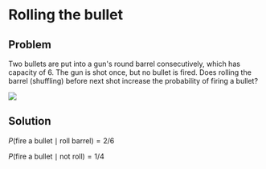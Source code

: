 # Rolling the bullet

## Problem

Two bullets are put into a gun's round barrel consecutively, which has capacity of 6. The gun is shot once, but no bullet is fired. Does rolling the barrel (shuffling) before next shot increase the probability of firing a bullet?

![](https://www.brainstellar.com/img/rolling_bullet.png)


## Solution

$P(\textrm{fire a bullet} \mid \textrm{roll barrel}) = 2 / 6$

$P(\textrm{fire a bullet} \mid \textrm{not roll}) = 1 / 4$